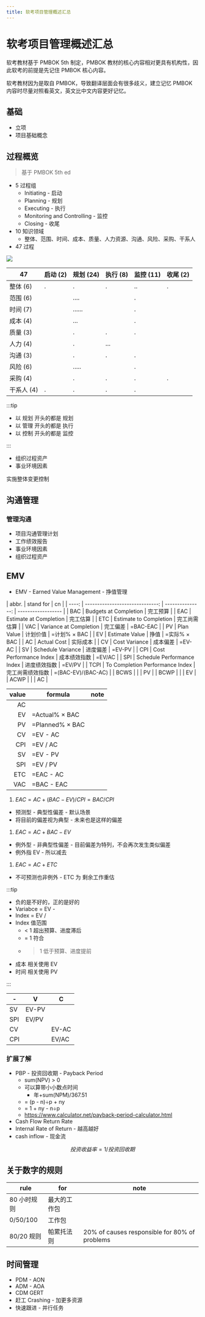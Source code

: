 ```yaml
---
title: 软考项目管理概述汇总
---
```


# 软考项目管理概述汇总

软考教材基于 PMBOK 5th 制定，PMBOK 教材的核心内容相对更具有机构性，因此软考的前提是先记住 PMBOK 核心内容。

软考教材因为是取自 PMBOK，导致翻译层面会有很多歧义，建立记忆 PMBOK 内容时尽量对照看英文，英文比中文内容更好记忆。

## 基础

- 立项
- 项目基础概念

## 过程概览

> 基于 PMBOK 5th ed

- 5 过程组
  - Initiating - 启动
  - Planning - 规划
  - Executing - 执行
  - Monitoring and Controlling - 监控
  - Closing - 收尾
- 10 知识领域
  - 整体、范围、时间、成本、质量、人力资源、沟通、风险、采购、干系人
- 47 过程

![](https://kroki.io/plantuml/svg/eNpLyUwvSizIUCgoyk9OLS6u5lJQUPDMyyzJTCzJzEvXtQvISczLA7KsQRIwjq6da0VqcmkJTNw5P6-kKD8nB1MHigyqJjhP1w5JFaYu55z8YrBELQABRzsV)

<!--
digraph process{
   Initiating->Planning;
   Planning->Executing;
   Controlling->Planning;
   Controlling->Executing;
   Executing->Controlling;
   Controlling->Closing;
}
-->

| 47         | 启动 (2) | 规划 (24) | 执行 (8) | 监控 (11) | 收尾 (2) |
| ---------- | -------- | --------- | -------- | --------- | -------- |
| 整体 (6)   | .        | .         | .        | ..        | .        |
| 范围 (6)   |          | ....      |          | .         |
| 时间 (7)   |          | ......    |          | .         |
| 成本 (4)   |          | ...       |          | .         |
| 质量 (3)   |          | .         | .        | .         |
| 人力 (4)   |          | .         | ...      |           |
| 沟通 (3)   |          | .         | .        | .         |
| 风险 (6)   |          | .....     |          | .         |
| 采购 (4)   |          | .         | .        | .         | .        |
| 干系人 (4) | .        | .         | .        | .         |

:::tip

- 以 规划 开头的都是 规划
- 以 管理 开头的都是 执行
- 以 控制 开头的都是 监控

:::

- 组织过程资产
- 事业环境因素

实施整体变更控制

## 沟通管理

### 管理沟通

- 项目沟通管理计划
- 工作绩效报告
- 事业环境因素
- 组织过程资产

## EMV

- EMV - Earned Value Management - 挣值管理

| abbr. |                       stand for |               cn |
| ----: | ------------------------------: | ---------------: | ------------------ |
|   BAC |           Budgets at Completion |         完工预算 |
|   EAC |          Estimate at Completion |         完工估算 |
|   ETC |          Estimate to Completion |     完工尚需估算 |
|   VAC |          Variance at Completion |         完工偏差 | =BAC-EAC           |
|    PV |                      Plan Value |         计划价值 | =计划% × BAC       |
|    EV |                  Estimate Value |             挣值 | =实际% × BAC       |
|    AC |                     Actual Cost |         实际成本 |
|    CV |                   Cost Variance |         成本偏差 | =EV-AC             |
|    SV |               Schedule Variance |         进度偏差 | =EV-PV             |
|   CPI |          Cost Performance Index |     成本绩效指数 | =EV/AC             |
|   SPI |      Schedule Performance Index |     进度绩效指数 | =EV/PV             |
|  TCPI | To Completion Performance Index | 完工尚需绩效指数 | =(BAC-EV)/(BAC-AC) |
|  BCWS |                                 |                  | PV                 |
|  BCWP |                                 |                  | EV                 |
|  ACWP |                                 |                  | AC                 |

<!-- ÷× -->

| value | formula         | note |
| ----: | --------------- | ---- |
|    AC |
|    EV | =Actual% × BAC  |
|    PV | =Planned% × BAC |
|    CV | =EV - AC        |
|   CPI | =EV / AC        |
|    SV | =EV - PV        |
|   SPI | =EV / PV        |
|   ETC | =EAC - AC       |
|   VAC | =BAC - EAC      |

1. $EAC = AC+(BAC-EV)/CPI = BAC/CPI$

- 预测型 - 典型性偏差 - 默认场景
- 将目前的偏差视为典型 - 未来也是这样的偏差

1. $EAC = AC + BAC - EV$

- 例外型 - 非典型性偏差 - 目前偏差为特列，不会再次发生类似偏差
- 例外指 EV - 所以减去

1. $EAC = AC + ETC$

- 不可预测也非例外 - ETC 为 剩余工作重估

:::tip

- 负的是不好的，正的是好的
- Variabce = EV -
- Index = EV /
- Index 值范围
  - < 1 超出预算、进度滞后
  - = 1 符合
  - > 1 低于预算、进度提前
- 成本 相关使用 EV
- 时间 相关使用 PV

:::

| -   | V     | C     |
| --- | ----- | ----- |
| SV  | EV-PV |
| SPI | EV/PV |
| CV  |       | EV-AC |
| CPI |       | EV/AC |

### 扩展了解

- PBP - 投资回收期 - Payback Period
  - sum(NPV) > 0
  - 可以算带小小数点时间
    - 年+sum(NPM)/367.51
  - = (p - n)÷p + ny
  - = 1 + ny - n÷p
  - https://www.calculator.net/payback-period-calculator.html
- Cash Flow Return Rate
- Internal Rate of Return - 越高越好
- cash inflow - 现金流

$$
投资收益率 = 1 / 投资回收期
$$

## 关于数字的规则

| rule        | for          | note                                          |
| ----------- | ------------ | --------------------------------------------- |
| 80 小时规则 | 最大的工作包 |
| 0/50/100    | 工作包       |
| 80/20 规则  | 帕累托法则   | 20% of causes responsible for 80% of problems |

## 时间管理

- PDM - AON
- ADM - AOA
- CDM GERT
- 赶工 Crashing - 加更多资源
- 快速跟进 - 并行任务
